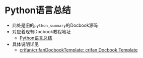 # Python语言总结

* 此处是旧的`python_summary`的Docbook源码
* 对应着现有Docbook教程地址
  * [Python语言总结](https://www.crifan.org/files/doc/docbook/python_summary/release/html/python_summary.html)
* 具体说明详见
  * [crifan/crifanDocbookTemplate: crifan Docbook Template](https://github.com/crifan/crifanDocbookTemplate)
